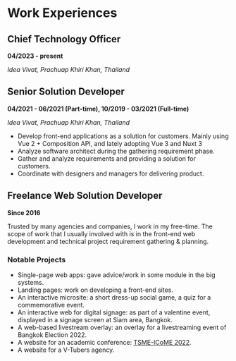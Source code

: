 # Work Experiences

## Chief Technology Officer

**04/2023 - present**

_Idea Vivat, Prachuap Khiri Khan, Thailand_

## Senior Solution Developer

**04/2021 - 06/2021 (Part-time), 10/2019 - 03/2021 (Full-time)**

_Idea Vivat, Prachuap Khiri Khan, Thailand_

- Develop front-end applications as a solution for customers. Mainly using Vue 2 + Composition API, and lately adopting Vue 3 and Nuxt 3
- Analyze software architect during the gathering requirement phase.
- Gather and analyze requirements and providing a solution for customers.
- Coordinate with designers and managers for delivering product.

## Freelance Web Solution Developer

**Since 2016**

Trusted by many agencies and companies, I work in my free-time. The scope of work that I usually involved with is in the front-end web development and technical project requirement gathering & planning.

### Notable Projects

- Single-page web apps: gave advice/work in some module in the big systems.
- Landing pages: work on developing a front-end sites.
- An interactive microsite: a short dress-up social game, a quiz for a commemorative event.
- An interactive web for digital signage: as part of a valentine event, displayed in a signage screen at Siam area, Bangkok.
- A web-based livestream overlay: an overlay for a livestreaming event of Bangkok Election 2022.
- A website for an academic conference: [TSME-ICoME 2022](https://icome.tsme.org/icome2022/).
- A website for a V-Tubers agency.